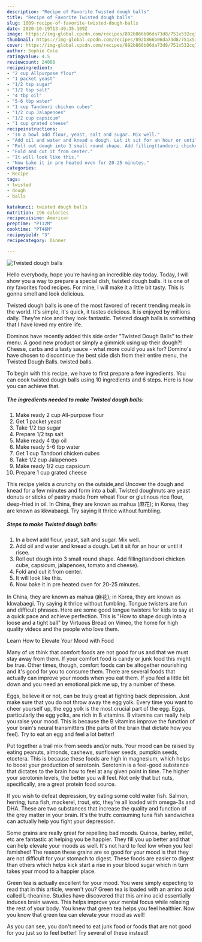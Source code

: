```yaml
---
description: "Recipe of Favorite Twisted dough balls"
title: "Recipe of Favorite Twisted dough balls"
slug: 1009-recipe-of-favorite-twisted-dough-balls
date: 2020-10-19T13:49:35.109Z
image: https://img-global.cpcdn.com/recipes/892b866b06da73d8/751x532cq70/twisted-dough-balls-recipe-main-photo.jpg
thumbnail: https://img-global.cpcdn.com/recipes/892b866b06da73d8/751x532cq70/twisted-dough-balls-recipe-main-photo.jpg
cover: https://img-global.cpcdn.com/recipes/892b866b06da73d8/751x532cq70/twisted-dough-balls-recipe-main-photo.jpg
author: Sophie Cole
ratingvalue: 4.5
reviewcount: 24008
recipeingredient:
- "2 cup Allpurpose flour"
- "1 packet yeast"
- "1/2 tsp sugar"
- "1/2 tsp salt"
- "4 tbp oil"
- "5-6 tbp water"
- "1 cup Tandoori chicken cubes"
- "1/2 cup Jalapenoes"
- "1/2 cup capsicum"
- "1 cup grated cheese"
recipeinstructions:
- "In a bowl add flour, yeast, salt and sugar. Mix well."
- "Add oil and water and knead a dough. Let it sit for an hour or until it risee."
- "Roll out dough into 3 small round shape. Add filling(tandoori chicken cube, capsicum, jalapenoes, tomato and cheese)."
- "Fold and cut it from center."
- "It will look like this."
- "Now bake it in pre heated oven for 20-25 minutes."
categories:
- Recipe
tags:
- twisted
- dough
- balls

katakunci: twisted dough balls 
nutrition: 196 calories
recipecuisine: American
preptime: "PT32M"
cooktime: "PT46M"
recipeyield: "3"
recipecategory: Dinner

---
```



![Twisted dough balls](https://img-global.cpcdn.com/recipes/892b866b06da73d8/751x532cq70/twisted-dough-balls-recipe-main-photo.jpg)

Hello everybody, hope you're having an incredible day today. Today, I will show you a way to prepare a special dish, twisted dough balls. It is one of my favorites food recipes. For mine, I will make it a little bit tasty. This is gonna smell and look delicious.

Twisted dough balls is one of the most favored of recent trending meals in the world. It's simple, it's quick, it tastes delicious. It is enjoyed by millions daily. They're nice and they look fantastic. Twisted dough balls is something that I have loved my entire life.

Dominos have recently added this side order &#34;Twisted Dough Balls&#34; to their menu. A good new product or simply a gimmick using up their dough?! Cheese, carbs and a tasty sauce - what more could you ask for? Domino&#39;s have chosen to discontinue the best side dish from their entire menu, the Twisted Dough Balls. twisted balls.


To begin with this recipe, we have to first prepare a few ingredients. You can cook twisted dough balls using 10 ingredients and 6 steps. Here is how you can achieve that.

<!--inarticleads1-->

##### The ingredients needed to make Twisted dough balls:

1. Make ready 2 cup All-purpose flour
1. Get 1 packet yeast
1. Take 1/2 tsp sugar
1. Prepare 1/2 tsp salt
1. Make ready 4 tbp oil
1. Make ready 5-6 tbp water
1. Get 1 cup Tandoori chicken cubes
1. Take 1/2 cup Jalapenoes
1. Make ready 1/2 cup capsicum
1. Prepare 1 cup grated cheese


This recipe yields a crunchy on the outside,and Uncover the dough and knead for a few minutes and form into a ball. Twisted doughnuts are yeast donuts or sticks of pastry made from wheat flour or glutinous rice flour, deep-fried in oil. In China, they are known as mahua (麻花); in Korea, they are known as kkwabaegi. Try saying it thrice without fumbling. 

<!--inarticleads2-->

##### Steps to make Twisted dough balls:

1. In a bowl add flour, yeast, salt and sugar. Mix well.
1. Add oil and water and knead a dough. Let it sit for an hour or until it risee.
1. Roll out dough into 3 small round shape. Add filling(tandoori chicken cube, capsicum, jalapenoes, tomato and cheese).
1. Fold and cut it from center.
1. It will look like this.
1. Now bake it in pre heated oven for 20-25 minutes.


In China, they are known as mahua (麻花); in Korea, they are known as kkwabaegi. Try saying it thrice without fumbling. Tongue twisters are fun and difficult phrases. Here are some good tongue twisters for kids to say at a quick pace and achieve perfection. This is &#34;How to shape dough into a loose and a tight ball&#34; by Virtuous Bread on Vimeo, the home for high quality videos and the people who love them. 

Learn How to Elevate Your Mood with Food


Many of us think that comfort foods are not good for us and that we must stay away from them. If your comfort food is candy or junk food this might be true. Other times, though, comfort foods can be altogether nourishing and it's good for you to consume them. There are several foods that actually can improve your moods when you eat them. If you feel a little bit down and you need an emotional pick me up, try a number of these.

Eggs, believe it or not, can be truly great at fighting back depression. Just make sure that you do not throw away the egg yolk. Every time you want to cheer yourself up, the egg yolk is the most crucial part of the egg. Eggs, particularly the egg yolks, are rich in B vitamins. B vitamins can really help you raise your mood. This is because the B vitamins improve the function of your brain's neural transmitters (the parts of the brain that dictate how you feel). Try to eat an egg and feel a lot better!

Put together a trail mix from seeds and/or nuts. Your mood can be raised by eating peanuts, almonds, cashews, sunflower seeds, pumpkin seeds, etcetera. This is because these foods are high in magnesium, which helps to boost your production of serotonin. Serotonin is a feel-good substance that dictates to the brain how to feel at any given point in time. The higher your serotonin levels, the better you will feel. Not only that but nuts, specifically, are a great protein food source.

If you wish to defeat depression, try eating some cold water fish. Salmon, herring, tuna fish, mackerel, trout, etc, they're all loaded with omega-3s and DHA. These are two substances that increase the quality and function of the grey matter in your brain. It's the truth: consuming tuna fish sandwiches can actually help you fight your depression. 

Some grains are really great for repelling bad moods. Quinoa, barley, millet, etc are fantastic at helping you be happier. They fill you up better and that can help elevate your moods as well. It's not hard to feel low when you feel famished! The reason these grains are so good for your mood is that they are not difficult for your stomach to digest. These foods are easier to digest than others which helps kick start a rise in your blood sugar which in turn takes your mood to a happier place.

Green tea is actually excellent for your mood. You were simply expecting to read that in this article, weren't you? Green tea is loaded with an amino acid called L-theanine. Studies have discovered that this amino acid essentially induces brain waves. This helps improve your mental focus while relaxing the rest of your body. You knew that green tea helps you feel healthier. Now you know that green tea can elevate your mood as well!

As you can see, you don't need to eat junk food or foods that are not good for you just so to feel better! Try several of these instead!

